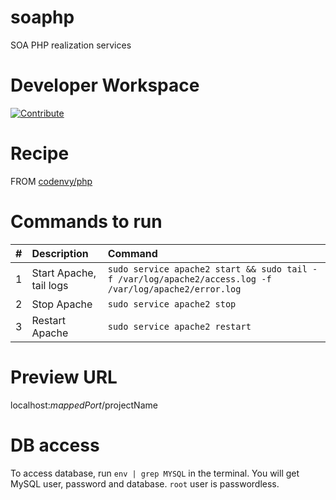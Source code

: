 # soaphp
SOA PHP realization services

# Developer Workspace

[![Contribute](http://beta.codenvy.com/factory/resources/codenvy-contribute.svg)](http://beta.codenvy.com/f?id=5ayat0naxlljn3p2)

# Recipe

FROM [codenvy/php](https://hub.docker.com/r/codenvy/php/)

# Commands to run

| #       | Description           | Command  |
| :------------- |:-------------| :-----|
| 1      | Start Apache, tail logs | `sudo service apache2 start && sudo tail -f /var/log/apache2/access.log -f /var/log/apache2/error.log` |
| 2      | Stop Apache      |   `sudo service apache2 stop` |
| 3 | Restart Apache      |    `sudo service apache2 restart` |

# Preview URL

localhost:$mappedPort/$projectName

# DB access

To access database, run `env | grep MYSQL` in the terminal. You will get MySQL user, password and database. `root` user is passwordless.
